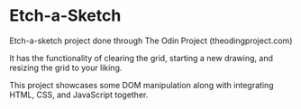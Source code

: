 # Etch-a-Sketch
Etch-a-sketch project done through The Odin Project (theodingproject.com)

It has the functionality of clearing the grid, starting a new drawing, and resizing the grid to your liking.

This project showcases some DOM manipulation along with integrating HTML, CSS, and JavaScript together.
